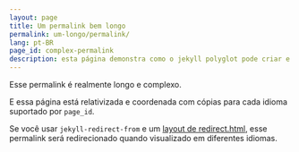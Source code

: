 ```yaml
---
layout: page
title: Um permalink bem longo
permalink: um-longo/permalink/
lang: pt-BR
page_id: complex-permalink
description: esta página demonstra como o jekyll polyglot pode criar e manter links permanentes personalizados enquanto mantém a estrutura do site.
---
```


Esse permalink é realmente longo e complexo.

E essa página está relativizada e coordenada com cópias para cada idioma suportado por `page_id`.

Se você usar `jekyll-redirect-from` e um [layout de redirect.html](https://github.com/untra/polyglot/blob/master/site/_layouts/redirect.html), esse permalink será redirecionado quando visualizado em diferentes idiomas.
